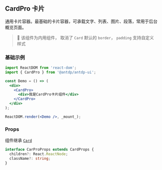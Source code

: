 CardPro 卡片
---

通用卡片容器。最基础的卡片容器，可承载文字、列表、图片、段落，常用于后台概览页面。

> 🚧 该组件为内用组件， 取消了 `Card` 默认的 `border`<!--rehype:style=color: #e00000;-->， `padding`<!--rehype:style=color: #e00000;--> 支持自定义样式
<!--rehype:style=border-left: 8px solid #ffe564;background-color: #ffe56440;padding: 12px 16px;-->

### 基础示例

<!--rehype:bgWhite=true&codeSandbox=true&codePen=true-->
```jsx
import ReactDOM from 'react-dom';
import { CardPro } from '@antdp/antdp-ui';

const Demo = () => (
  <div>
    <CardPro>
      <div>我是CardPro卡片组件</div>
    </CardPro>
  </div>
);

ReactDOM.render(<Demo />, _mount_);
```

### Props

组件继承 [`Card`](https://ant.design/components/card-cn/#header)

```ts
interface CarProProps extends CardProps {
  children?: React.ReactNode;
  className?: string;
}
```

